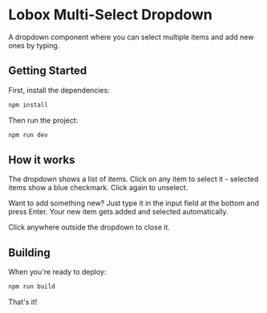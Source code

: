 # Lobox Multi-Select Dropdown

A dropdown component where you can select multiple items and add new ones by typing.

## Getting Started

First, install the dependencies:

```bash
npm install
```

Then run the project:

```bash
npm run dev
```

## How it works

The dropdown shows a list of items. Click on any item to select it - selected items show a blue checkmark. Click again to unselect.

Want to add something new? Just type it in the input field at the bottom and press Enter. Your new item gets added and selected automatically.

Click anywhere outside the dropdown to close it.

## Building

When you're ready to deploy:

```bash
npm run build
```

That's it!
